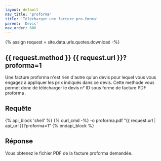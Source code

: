 ```yaml
---
layout: default
nav_title: 'proforma'
title: 'Télécharger une facture pro-forma'
parent: 'Devis'
nav_order: 600
---
```

{% assign request = site.data.urls.quotes.download -%}
## {{ request.method }} {{ request.url }}?proforma=1

Une facture proforma n'est rien d'autre qu'un devis pour lequel vous vous engagez à appliquer les prix indiqués dans ce devis. Cette methode vous permet donc de télécharger le devis n° ID sous forme de facture PDF proforma .

## Requête

{% api_block 'shell' %}
{% curl_cmd -%}
 -o proforma.pdf "{{ request.url | api_url }}?proforma=1"
{% endapi_block %}

## Réponse

Vous obtenez le fichier PDF de la facture proforma demandée.